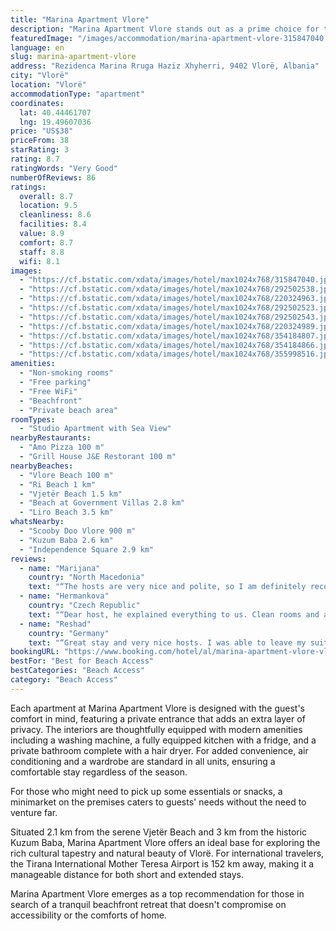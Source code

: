 ```yaml
---
title: "Marina Apartment Vlore"
description: "Marina Apartment Vlore stands out as a prime choice for travelers seeking a blend of comfort and convenience, coupled with stunning sea views."
featuredImage: "/images/accommodation/marina-apartment-vlore-315847040.jpg"
language: en
slug: marina-apartment-vlore
address: "Rezidenca Marina Rruga Haziz Xhyherri, 9402 Vlorë, Albania"
city: "Vlorë"
location: "Vlorë"
accommodationType: "apartment"
coordinates:
  lat: 40.44461707
  lng: 19.49607036
price: "US$38"
priceFrom: 38
starRating: 3
rating: 8.7
ratingWords: "Very Good"
numberOfReviews: 86
ratings:
  overall: 8.7
  location: 9.5
  cleanliness: 8.6
  facilities: 8.4
  value: 8.9
  comfort: 8.7
  staff: 8.8
  wifi: 8.1
images:
  - "https://cf.bstatic.com/xdata/images/hotel/max1024x768/315847040.jpg?k=85737de65247ba773077500ee0f97c335979ba1aa44b4dbef345ce50b0b3bae8&o=&hp=1"
  - "https://cf.bstatic.com/xdata/images/hotel/max1024x768/292502538.jpg?k=efa254ef1fd032e2d37bce76b64d4fbd9a1e49a163088ac645bf0075d01632ba&o=&hp=1"
  - "https://cf.bstatic.com/xdata/images/hotel/max1024x768/220324963.jpg?k=1fd6b1925ef530cb1625461d4853b5b49a230c0a45b1565a68c447249a7eba0a&o=&hp=1"
  - "https://cf.bstatic.com/xdata/images/hotel/max1024x768/292502523.jpg?k=12579768ff1cdbe7f5bc2f256ee6f7784c4a5dbc0c4a53c4b5efe1fcf3747fcd&o=&hp=1"
  - "https://cf.bstatic.com/xdata/images/hotel/max1024x768/292502543.jpg?k=fa01509cc36a192d9ee99fa349de75cd1ea87d6dbd4b913aef306204147a6064&o=&hp=1"
  - "https://cf.bstatic.com/xdata/images/hotel/max1024x768/220324989.jpg?k=0dd311716b1fb0bc3c64f3cdbae0a7bd8592d97b9f4ebb77a722ccbd9b11d0a7&o=&hp=1"
  - "https://cf.bstatic.com/xdata/images/hotel/max1024x768/354184807.jpg?k=489a8e41b1d855daf1020114f650c0156f0588ca5c8b66f62938973fbd124209&o=&hp=1"
  - "https://cf.bstatic.com/xdata/images/hotel/max1024x768/354184866.jpg?k=ec3615830207a35ae2305da6662efcda1d70cde7d2864ffba0aab16a65f9fa74&o=&hp=1"
  - "https://cf.bstatic.com/xdata/images/hotel/max1024x768/355998516.jpg?k=b3198b658abe2ce41c1beac79c308fd46785702a013c9a7f7e058522553977d9&o=&hp=1"
amenities:
  - "Non-smoking rooms"
  - "Free parking"
  - "Free WiFi"
  - "Beachfront"
  - "Private beach area"
roomTypes:
  - "Studio Apartment with Sea View"
nearbyRestaurants:
  - "Amo Pizza 100 m"
  - "Grill House J&E Restorant 100 m"
nearbyBeaches:
  - "Vlore Beach 100 m"
  - "Ri Beach 1 km"
  - "Vjetër Beach 1.5 km"
  - "Beach at Government Villas 2.8 km"
  - "Liro Beach 3.5 km"
whatsNearby:
  - "Scooby Doo Vlore 900 m"
  - "Kuzum Baba 2.6 km"
  - "Independence Square 2.9 km"
reviews:
  - name: "Marijana"
    country: "North Macedonia"
    text: "“The hosts are very nice and polite, so I am definitely recommending it for your next trip to Vlöre. The apartment is located nearby Lungomare, and you are surrounded with restaurants, lounges, pubs and bars.”"
  - name: "Hermankova"
    country: "Czech Republic"
    text: "“Dear host, he explained everything to us. Clean rooms and a beautiful view of the sea. Great location by the beach.”"
  - name: "Reshad"
    country: "Germany"
    text: "“Great stay and very nice hosts. I was able to leave my suitcase there for a few hours after check out. Excellent value for money!”"
bookingURL: "https://www.booking.com/hotel/al/marina-apartment-vlore-vlore.en-gb.html?aid=8035640"
bestFor: "Best for Beach Access"
bestCategories: "Beach Access"
category: "Beach Access"
---
```


Each apartment at Marina Apartment Vlore is designed with the guest's comfort in mind, featuring a private entrance that adds an extra layer of privacy. The interiors are thoughtfully equipped with modern amenities including a washing machine, a fully equipped kitchen with a fridge, and a private bathroom complete with a hair dryer. For added convenience, air conditioning and a wardrobe are standard in all units, ensuring a comfortable stay regardless of the season.

For those who might need to pick up some essentials or snacks, a minimarket on the premises caters to guests' needs without the need to venture far. 

Situated 2.1 km from the serene Vjetër Beach and 3 km from the historic Kuzum Baba, Marina Apartment Vlore offers an ideal base for exploring the rich cultural tapestry and natural beauty of Vlorë. For international travelers, the Tirana International Mother Teresa Airport is 152 km away, making it a manageable distance for both short and extended stays.

Marina Apartment Vlore emerges as a top recommendation for those in search of a tranquil beachfront retreat that doesn't compromise on accessibility or the comforts of home.